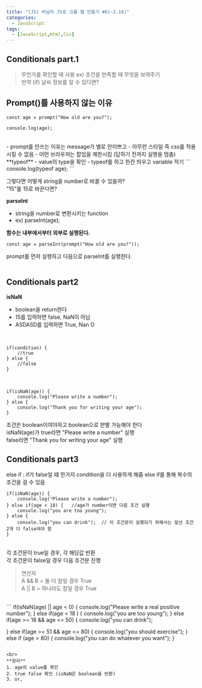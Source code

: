 ```yaml
---
title: "[JS] 바닐라 JS로 크롬 웹 만들기 #6(~2.16)"
categories:
  - JavaScript
tags: 
  - [JavaScript,Html,Css]
---
```


## Conditionals part.1
> 무언가를 확인할 때 사용 
ex) 조건을 만족할 때 무엇을 보여주기 <br>
만약 (if) 날씨 정보를 알 수 있다면?

## Prompt()를 사용하지 않는 이유
```
const age = prompt("How old are you?");

console.log(age);
```
<br>
- prompt를 안쓰는 이유는 message가 별로 안이쁘고
- 아무런 스타일 즉 css를 적용시킬 수 없음
- 어떤 브라우저는 팝업을 제한시킴 (답하기 전까지 실행을 멈춤)

<br>
**typeof**
- value의 type을 확인
- typeof를 하고 한칸 띄우고 variable 적기
```
console.log(typeof age);
```
<br>

그렇다면 어떻게 string을 number로 바꿀 수 있을까?<br>
"15"를 15로 바꾼다면? <br>

**parseInt**
- string을 number로 변환시키는 function
- ex) parseInt(age);

**함수는 내부에서부터 외부로 실행된다.** <br>
```
const age = parseInt(prompt("How old are you?"));
```
prompt를 먼저 실행하고 다음으로 parseInt를 실행한다. 
<br><br>

## Conditionals part2

**isNaN**
- boolean을 return한다 
- 15를 입력하면 false, NaN이 아님
- ASDASD를 입력하면 True, Nan O

<br>

```
if(condition) {
    //true
} else {
    //false
}
```
<br>

```
if(isNaN(age)) {
    console.log("Please write a number");
} else {
    console.log("Thank you for writing your age");
}
```
조건은 boolean이여야하고 boolean으로 판별 가능해야 한다 <br>
isNaN(age)가 true라면 "Please write a number" 실행 <br>
false라면 "Thank you for writing your age" 실행 <br>

## Conditionals part3

else if : if가 false일 떄 한가지 condition을 더 사용하게 해줌
else if를 통해 복수의 조건을 걸 수 있음
```
if(isNaN(age)) {
    console.log("Please write a number");
} else if(age < 18) {   //age가 number이면 다음 조건 실행
    console.log("you are too young");
} else {
    console.log("you can drink");  // 이 조건문이 실행되기 위해서는 앞선 조건 2개 다 false여야 함 
}
```
<br>
각 조건문이 true일 경우, 각 해당값 반환 <br>
각 조건문이 false일 경우 다음 조건문 진행

> 연산자 <br>
> A && B = 둘 다 참일 경우 True <br>
> A || B = 하나라도 참일 경우 True

<br>
```
if(isNaN(age) || age < 0) {
    console.log("Please write a real positive number");
} else if(age < 18 ) {   
    console.log("you are too young");
} else if(age >= 18 && age <= 50) {
    console.log("you can drink");  

} else if(age >= 51 && age <= 80) {
    console.log("you should exercise");
} else if (age > 80) {
    console.log("you can do whatever you want");
}
```

<br>
**정리**
1. age의 value를 확인
2. true false 확인 (isNaN은 boolean을 반환)
3. or, 

